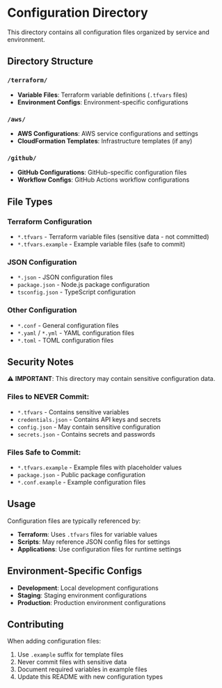 # Configuration Directory

This directory contains all configuration files organized by service and environment.

## Directory Structure

### `/terraform/`
- **Variable Files**: Terraform variable definitions (`.tfvars` files)
- **Environment Configs**: Environment-specific configurations

### `/aws/`
- **AWS Configurations**: AWS service configurations and settings
- **CloudFormation Templates**: Infrastructure templates (if any)

### `/github/`
- **GitHub Configurations**: GitHub-specific configuration files
- **Workflow Configs**: GitHub Actions workflow configurations

## File Types

### Terraform Configuration
- `*.tfvars` - Terraform variable files (sensitive data - not committed)
- `*.tfvars.example` - Example variable files (safe to commit)

### JSON Configuration
- `*.json` - JSON configuration files
- `package.json` - Node.js package configuration
- `tsconfig.json` - TypeScript configuration

### Other Configuration
- `*.conf` - General configuration files
- `*.yaml` / `*.yml` - YAML configuration files
- `*.toml` - TOML configuration files

## Security Notes

⚠️ **IMPORTANT**: This directory may contain sensitive configuration data.

### Files to NEVER Commit:
- `*.tfvars` - Contains sensitive variables
- `credentials.json` - Contains API keys and secrets
- `config.json` - May contain sensitive configuration
- `secrets.json` - Contains secrets and passwords

### Files Safe to Commit:
- `*.tfvars.example` - Example files with placeholder values
- `package.json` - Public package configuration
- `*.conf.example` - Example configuration files

## Usage

Configuration files are typically referenced by:
- **Terraform**: Uses `.tfvars` files for variable values
- **Scripts**: May reference JSON config files for settings
- **Applications**: Use configuration files for runtime settings

## Environment-Specific Configs

- **Development**: Local development configurations
- **Staging**: Staging environment configurations  
- **Production**: Production environment configurations

## Contributing

When adding configuration files:
1. Use `.example` suffix for template files
2. Never commit files with sensitive data
3. Document required variables in example files
4. Update this README with new configuration types
